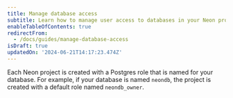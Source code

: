 ```yaml
---
title: Manage database access
subtitle: Learn how to manage user access to databases in your Neon project
enableTableOfContents: true
redirectFrom:
  - /docs/guides/manage-database-access
isDraft: true
updatedOn: '2024-06-21T14:17:23.474Z'
---
```


Each Neon project is created with a Postgres role that is named for your database. For example, if your database is named `neondb`, the project is created with a default role named `neondb_owner`.
